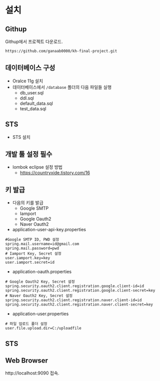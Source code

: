 # 설치
## Githup
Githup에서 프로젝트 다운로드.
```txt
https://github.com/ganaab0000/kh-final-project.git
```

## 데이터베이스 구성
* Oralce 11g 설치
* 데이터베이스에서 ```/database``` 폴더의 다음 파일들 실행
    * db_user.sql
    * ddl.sql
    * default_data.sql
    * test_data.sql

## STS
* STS 설치
## 개발 툴 설정 필수
* lombok eclipse 설정 방법
    * https://countryxide.tistory.com/16


## 키 발급
* 다음의 키를 발급
    * Google SMTP
    * Iamport
    * Google Oauth2
    * Naver Oauth2
* application-user-api-key.properties
```properties
#Google SMTP ID, PWD 설정
spring.mail.username=id@gmail.com
spring.mail.password=pwd
# Iamport Key, Secret 설정
user.iamport.key=key
user.iamport.secret=id
```
* application-oauth.properties
```properties
# Google Oauth2 Key, Secret 설정
spring.security.oauth2.client.registration.google.client-id=id
spring.security.oauth2.client.registration.google.client-secret=key
# Naver Oauth2 Key, Secret 설정
spring.security.oauth2.client.registration.naver.client-id=id
spring.security.oauth2.client.registration.naver.client-secret=key
```
* application-user.properties
```properties
# 파일 업로드 폴더 설정
user.file.upload.dir=C:/uploadfile
```
## STS


## Web Browser
http://localhost:9090 접속.
